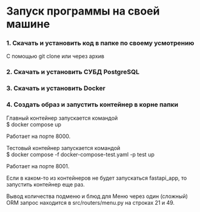 # Запуск программы на своей машине

### 1. Скачать и установить код в папке по своему усмотрению

С помощью git clone или через архив

### 2. Скачать и установить СУБД PostgreSQL

### 3. Скачать и установить Docker

### 4. Создать образ и запустить контейнер в корне папки

Главный контейнер запускается командой\
$ docker compose up

Работает на порте 8000.

Тестовый контейнер запускается командой\
$ docker compose -f docker-compose-test.yaml -p test up

Работает на порте 8001.

Если в каком-то из контейнеров не будет запускаться fastapi_app, то запустить контейнер еще раз.

Вывод количества подменю и блюд для Меню через один (сложный) ORM запрос находится в src/routers/menu.py на строках 21 и 49.
